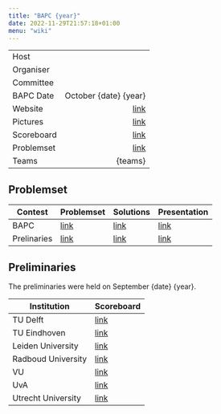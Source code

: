 ```yaml
---
title: "BAPC {year}"
date: 2022-11-29T21:57:18+01:00
menu: "wiki"
---
```



|            |                        |
|------------|-----------------------:|
| Host       |                        |
| Organiser  |                        |
| Committee  |              [][email] |
| BAPC Date  | October {date}  {year} | 
| Website    |        [link][website] |
| Pictures   |         [link][photos] |
| Scoreboard |     [link][scoreboard] |
| Problemset |     [link][problemset] |
| Teams      |                {teams} |

## Problemset
| Contest     | Problemset                                                        | Solutions                                                        | Presentation                                                     |
|-------------|-------------------------------------------------------------------|------------------------------------------------------------------|------------------------------------------------------------------|
| BAPC        | [link](http://chipcie.wisv.ch/archive/{year}/bapc/problemset.pdf) | [link](http://chipcie.wisv.ch/archive/{year}/bapc/solutions.zip) | [link](http://chipcie.wisv.ch/archive/{year}/bapc/solutions.pdf) | 
| Prelinaries | [link](http://chipcie.wisv.ch/archive/{year}/dapc/problemset.pdf) | [link](http://chipcie.wisv.ch/archive/{year}/dapc/solutions.zip) | [link](http://chipcie.wisv.ch/archive/{year}/dapc/solutions.pdf) |

## Preliminaries
The preliminaries were held on September {date} {year}.

| Institution        | Scoreboard  |
|--------------------|-------------|
| TU Delft           | [link]()    |
| TU Eindhoven       | [link]()    |
| Leiden University  | [link]()    |
| Radboud University | [link]()    |
| VU                 | [link]()    |
| UvA                | [link]()    |
| Utrecht University | [link]()    |

[home]: index.md
[website]: https://{year}.bapc.eu/
[email]: mailto:chipcie@ch.tudelft.nl
[photos]: https://
[scoreboard]: https://{year}.bapc.eu/en/results/
[problemset]: http://chipcie.wisv.ch/archive/{year}/bapc/problemset.pdf
